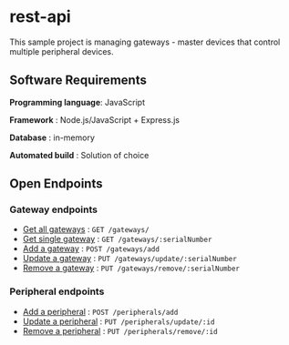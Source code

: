 # rest-api

This sample project is managing gateways - master devices that control multiple peripheral
devices.

## Software Requirements

**Programming language**: JavaScript

**Framework** : Node.js/JavaScript + Express.js

**Database** : in-memory

**Automated build** : Solution of choice


## Open Endpoints

### Gateway endpoints
* [Get all gateways](docs/gateways/getAll.md) : `GET /gateways/`
* [Get single gateway](docs/gateways/get.md) : `GET /gateways/:serialNumber`
* [Add a gateway](docs/gateways/add.md) : `POST /gateways/add`
* [Update a gateway](docs/gateways/update.md) : `PUT /gateways/update/:serialNumber`
* [Remove a gateway](docs/gateways/remove.md) : `PUT /gateways/remove/:serialNumber`

### Peripheral endpoints
* [Add a peripheral](docs/peripherals/add.md) : `POST /peripherals/add`
* [Update a peripheral](docs/peripherals/update.md) : `PUT /peripherals/update/:id`
* [Remove a peripheral](docs/peripherals/remove.md) : `PUT /peripherals/remove/:id`


